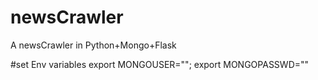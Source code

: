 # newsCrawler
A newsCrawler in Python+Mongo+Flask

#set Env variables
export MONGOUSER=""; export MONGOPASSWD=""
